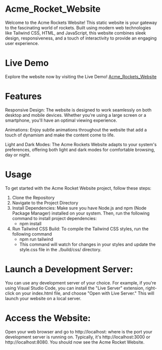 # Acme_Rocket_Website
Welcome to the Acme Rockets Website! This static website is your gateway to the fascinating world of rockets. Built using modern web technologies like Tailwind CSS, HTML, and JavaScript, this website combines sleek design, responsiveness, and a touch of interactivity to provide an engaging user experience.

# Live Demo
Explore the website now by visiting the Live Demo! [Acme_Rockets_Website](https://acme-rocket-website.vercel.app/)

# Features
Responsive Design: The website is designed to work seamlessly on both desktop and mobile devices. Whether you're using a large screen or a smartphone, you'll have an optimal viewing experience.

Animations: Enjoy subtle animations throughout the website that add a touch of dynamism and make the content come to life.

Light and Dark Modes: The Acme Rockets Website adapts to your system's preferences, offering both light and dark modes for comfortable browsing, day or night.

# Usage 
To get started with the Acme Rocket Website project, follow these steps:

1. Clone the Repository
2. Navigate to the Project Directory 
3. Install Dependencies: Make sure you have Node.js and npm (Node Package Manager) installed on your system. Then, run the following command to install project dependencies:
    - npm install
4. Run Tailwind CSS Build: To compile the Tailwind CSS styles, run the following command
    - npm run tailwind
    - This command will watch for changes in your styles and update the style.css file in the ./build/css/ directory.

# Launch a Development Server:

You can use any development server of your choice. For example, if you're using Visual Studio Code, you can install the "Live Server" extension, right-click on your index.html file, and choose "Open with Live Server." This will launch your website on a local server.

# Access the Website:

Open your web browser and go to http://localhost:<port> where <port> is the port your development server is running on. Typically, it's http://localhost:3000 or http://localhost:8080. You should now see the Acme Rocket Website.




